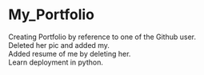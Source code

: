 # My_Portfolio
Creating Portfolio by reference to one of the Github user.
<br>
Deleted her pic and added my.
<br>
Added resume of me by deleting her.
<br>
Learn deployment in python.



